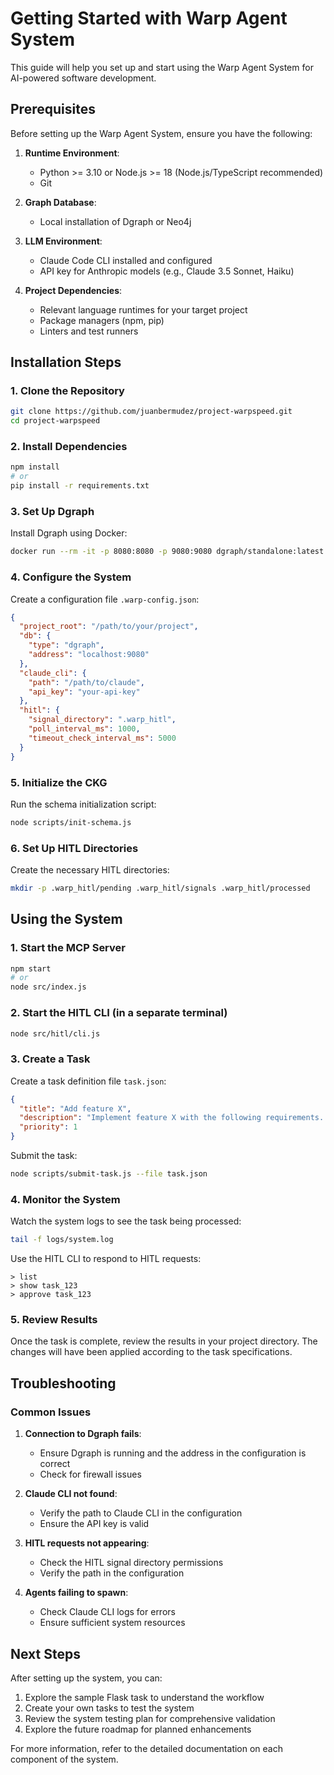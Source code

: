 # Getting Started with Warp Agent System

This guide will help you set up and start using the Warp Agent System for AI-powered software development.

## Prerequisites

Before setting up the Warp Agent System, ensure you have the following:

1. **Runtime Environment**:
   - Python >= 3.10 or Node.js >= 18 (Node.js/TypeScript recommended)
   - Git

2. **Graph Database**:
   - Local installation of Dgraph or Neo4j

3. **LLM Environment**:
   - Claude Code CLI installed and configured
   - API key for Anthropic models (e.g., Claude 3.5 Sonnet, Haiku)

4. **Project Dependencies**:
   - Relevant language runtimes for your target project
   - Package managers (npm, pip)
   - Linters and test runners

## Installation Steps

### 1. Clone the Repository

```bash
git clone https://github.com/juanbermudez/project-warpspeed.git
cd project-warpspeed
```

### 2. Install Dependencies

```bash
npm install
# or
pip install -r requirements.txt
```

### 3. Set Up Dgraph

Install Dgraph using Docker:

```bash
docker run --rm -it -p 8080:8080 -p 9080:9080 dgraph/standalone:latest
```

### 4. Configure the System

Create a configuration file `.warp-config.json`:

```json
{
  "project_root": "/path/to/your/project",
  "db": {
    "type": "dgraph",
    "address": "localhost:9080"
  },
  "claude_cli": {
    "path": "/path/to/claude",
    "api_key": "your-api-key"
  },
  "hitl": {
    "signal_directory": ".warp_hitl",
    "poll_interval_ms": 1000,
    "timeout_check_interval_ms": 5000
  }
}
```

### 5. Initialize the CKG

Run the schema initialization script:

```bash
node scripts/init-schema.js
```

### 6. Set Up HITL Directories

Create the necessary HITL directories:

```bash
mkdir -p .warp_hitl/pending .warp_hitl/signals .warp_hitl/processed
```

## Using the System

### 1. Start the MCP Server

```bash
npm start
# or
node src/index.js
```

### 2. Start the HITL CLI (in a separate terminal)

```bash
node src/hitl/cli.js
```

### 3. Create a Task

Create a task definition file `task.json`:

```json
{
  "title": "Add feature X",
  "description": "Implement feature X with the following requirements...",
  "priority": 1
}
```

Submit the task:

```bash
node scripts/submit-task.js --file task.json
```

### 4. Monitor the System

Watch the system logs to see the task being processed:

```bash
tail -f logs/system.log
```

Use the HITL CLI to respond to HITL requests:

```
> list
> show task_123
> approve task_123
```

### 5. Review Results

Once the task is complete, review the results in your project directory. The changes will have been applied according to the task specifications.

## Troubleshooting

### Common Issues

1. **Connection to Dgraph fails**:
   - Ensure Dgraph is running and the address in the configuration is correct
   - Check for firewall issues

2. **Claude CLI not found**:
   - Verify the path to Claude CLI in the configuration
   - Ensure the API key is valid

3. **HITL requests not appearing**:
   - Check the HITL signal directory permissions
   - Verify the path in the configuration

4. **Agents failing to spawn**:
   - Check Claude CLI logs for errors
   - Ensure sufficient system resources

## Next Steps

After setting up the system, you can:

1. Explore the sample Flask task to understand the workflow
2. Create your own tasks to test the system
3. Review the system testing plan for comprehensive validation
4. Explore the future roadmap for planned enhancements

For more information, refer to the detailed documentation on each component of the system.
